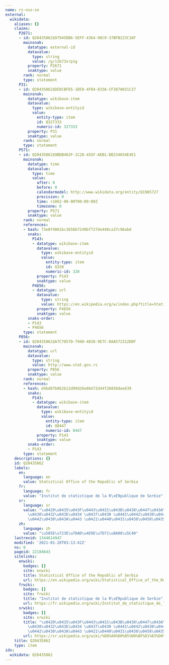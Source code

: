 ```yaml
---
name: rs-nso-so
external:
  wikidata:
    aliases: {}
    claims:
      P2671:
      - id: Q20435862$97945DB6-5EFF-4364-98C9-37BFB223C16F
        mainsnak:
          datatype: external-id
          datavalue:
            type: string
            value: /g/11b73vrp1g
          property: P2671
          snaktype: value
        rank: normal
        type: statement
      P31:
      - id: Q20435862$DE8CBFD5-1B59-4F84-833A-CF387A031C27
        mainsnak:
          datatype: wikibase-item
          datavalue:
            type: wikibase-entityid
            value:
              entity-type: item
              id: Q327333
              numeric-id: 327333
          property: P31
          snaktype: value
        rank: normal
        type: statement
      P571:
      - id: Q20435862$9BDB463F-1C28-455F-AEB1-DB234034E4E1
        mainsnak:
          datatype: time
          datavalue:
            type: time
            value:
              after: 0
              before: 0
              calendarmodel: http://www.wikidata.org/entity/Q1985727
              precision: 9
              time: +1862-00-00T00:00:00Z
              timezone: 0
          property: P571
          snaktype: value
        rank: normal
        references:
        - hash: 73e8f4061bc3658b7249bf727de448ca37c96abd
          snaks:
            P143:
            - datatype: wikibase-item
              datavalue:
                type: wikibase-entityid
                value:
                  entity-type: item
                  id: Q328
                  numeric-id: 328
              property: P143
              snaktype: value
            P4656:
            - datatype: url
              datavalue:
                type: string
                value: https://en.wikipedia.org/w/index.php?title=Statistical_Office_of_the_Republic_of_Serbia&oldid=830912604
              property: P4656
              snaktype: value
          snaks-order:
          - P143
          - P4656
        type: statement
      P856:
      - id: Q20435862$A7C7057D-7940-4838-9E7C-0AA572312DDF
        mainsnak:
          datatype: url
          datavalue:
            type: string
            value: http://www.stat.gov.rs
          property: P856
          snaktype: value
        rank: normal
        references:
        - hash: d4bd87b862b12d99d26e86472d44f26858dee639
          snaks:
            P143:
            - datatype: wikibase-item
              datavalue:
                type: wikibase-entityid
                value:
                  entity-type: item
                  id: Q8447
                  numeric-id: 8447
              property: P143
              snaktype: value
          snaks-order:
          - P143
        type: statement
    descriptions: {}
    id: Q20435862
    labels:
      en:
        language: en
        value: Statistical Office of the Republic of Serbia
      fr:
        language: fr
        value: "Institut de statistique de la R\xE9publique de Serbie"
      sr:
        language: sr
        value: "\u0420\u0435\u043F\u0443\u0431\u043B\u0438\u0447\u043A\u0438 \u0437\
          \u0430\u0432\u043E\u0434 \u0437\u0430 \u0441\u0442\u0430\u0442\u0438\u0441\
          \u0442\u0438\u043A\u0443 \u0421\u0440\u0431\u0438\u0458\u0435"
      zh:
        language: zh
        value: "\u585E\u723E\u7DAD\u4E9E\u7D71\u8A08\u5C40"
    lastrevid: 1344614947
    modified: '2021-01-20T03:13:42Z'
    ns: 0
    pageid: 22184643
    sitelinks:
      enwiki:
        badges: []
        site: enwiki
        title: Statistical Office of the Republic of Serbia
        url: https://en.wikipedia.org/wiki/Statistical_Office_of_the_Republic_of_Serbia
      frwiki:
        badges: []
        site: frwiki
        title: "Institut de statistique de la R\xE9publique de Serbie"
        url: https://fr.wikipedia.org/wiki/Institut_de_statistique_de_la_R%C3%A9publique_de_Serbie
      srwiki:
        badges: []
        site: srwiki
        title: "\u0420\u0435\u043F\u0443\u0431\u043B\u0438\u0447\u043A\u0438 \u0437\
          \u0430\u0432\u043E\u0434 \u0437\u0430 \u0441\u0442\u0430\u0442\u0438\u0441\
          \u0442\u0438\u043A\u0443 \u0421\u0440\u0431\u0438\u0458\u0435"
        url: https://sr.wikipedia.org/wiki/%D0%A0%D0%B5%D0%BF%D1%83%D0%B1%D0%BB%D0%B8%D1%87%D0%BA%D0%B8_%D0%B7%D0%B0%D0%B2%D0%BE%D0%B4_%D0%B7%D0%B0_%D1%81%D1%82%D0%B0%D1%82%D0%B8%D1%81%D1%82%D0%B8%D0%BA%D1%83_%D0%A1%D1%80%D0%B1%D0%B8%D1%98%D0%B5
    title: Q20435862
    type: item
ids:
  wikidata: Q20435862
---
```

